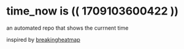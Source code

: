 # time_now is (( 1709103600422 ))

an automated repo that shows the currnent time

inspired by [breakingheatmap](https://github.com/breakingheatmap/breakingheatmap)